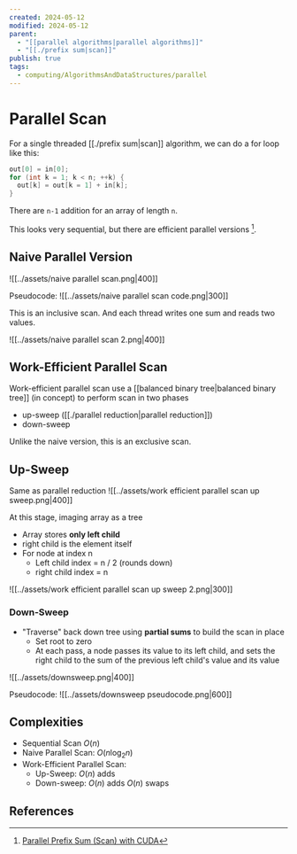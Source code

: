 ```yaml
---
created: 2024-05-12
modified: 2024-05-12
parent:
  - "[[parallel algorithms|parallel algorithms]]"
  - "[[./prefix sum|scan]]"
publish: true
tags:
  - computing/AlgorithmsAndDataStructures/parallel
---
```


# Parallel Scan

For a single threaded [[./prefix sum|scan]] algorithm, we can do a for loop like this:
```cpp
out[0] = in[0];
for (int k = 1; k < n; ++k) {
  out[k] = out[k = 1] + in[k];
}
```

There are `n-1` addition for an array of length `n`.

This looks very sequential, but there are efficient parallel versions [^1].

## Naive Parallel Version
![[../assets/naive parallel scan.png|400]]

Pseudocode:
![[../assets/naive parallel scan code.png|300]]

This is an inclusive scan. And each thread writes one sum and reads two values.

![[../assets/naive parallel scan 2.png|400]]

## Work-Efficient Parallel Scan
Work-efficient parallel scan use a [[balanced binary tree|balanced binary tree]] (in concept) to perform scan in two phases
- up-sweep ([[./parallel reduction|parallel reduction]])
- down-sweep

Unlike the naive version, this is an exclusive scan.

## Up-Sweep
Same as parallel reduction
![[../assets/work efficient parallel scan up sweep.png|400]]

At this stage, imaging array as a tree
- Array stores **only left child**
- right child is the element itself
- For node at index n
  - Left child index = n / 2 (rounds down)
  - right child index = n

![[../assets/work efficient parallel scan up sweep 2.png|300]]

### Down-Sweep
- "Traverse" back down tree using **partial sums** to build the scan in place
  - Set root to zero
  - At each pass, a node passes its value to its left child, and sets the right child to the sum of the previous left child's value and its value

![[../assets/downsweep.png|400]]

Pseudocode:
![[../assets/downsweep pseudocode.png|600]]

## Complexities
- Sequential Scan $O(n)$
- Naive Parallel Scan: $O(n\log_2{n})$
- Work-Efficient Parallel Scan:
  -  Up-Sweep: $O(n)$ adds
  - Down-sweep: $O(n)$ adds $O(n)$ swaps

## References
[^1]: [Parallel Prefix Sum (Scan) with CUDA](https://developer.download.nvidia.com/compute/cuda/1.1-Beta/x86_website/projects/scan/doc/scan.pdf)